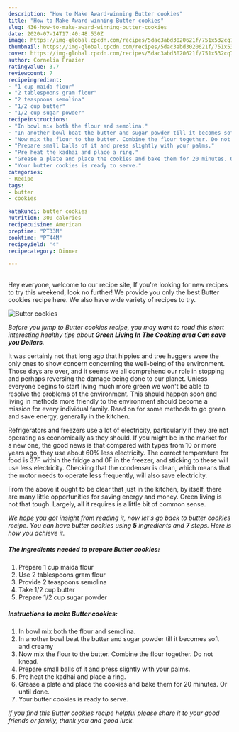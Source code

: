 ```yaml
---
description: "How to Make Award-winning Butter cookies"
title: "How to Make Award-winning Butter cookies"
slug: 436-how-to-make-award-winning-butter-cookies
date: 2020-07-14T17:40:48.530Z
image: https://img-global.cpcdn.com/recipes/5dac3abd3020621f/751x532cq70/butter-cookies-recipe-main-photo.jpg
thumbnail: https://img-global.cpcdn.com/recipes/5dac3abd3020621f/751x532cq70/butter-cookies-recipe-main-photo.jpg
cover: https://img-global.cpcdn.com/recipes/5dac3abd3020621f/751x532cq70/butter-cookies-recipe-main-photo.jpg
author: Cornelia Frazier
ratingvalue: 3.7
reviewcount: 7
recipeingredient:
- "1 cup maida flour"
- "2 tablespoons gram flour"
- "2 teaspoons semolina"
- "1/2 cup butter"
- "1/2 cup sugar powder"
recipeinstructions:
- "In bowl mix both the flour and semolina."
- "In another bowl beat the butter and sugar powder till it becomes soft and creamy"
- "Now mix the flour to the butter. Combine the flour together. Do not knead."
- "Prepare small balls of it and press slightly with your palms."
- "Pre heat the kadhai and place a ring."
- "Grease a plate and place the cookies and bake them for 20 minutes. Or until done."
- "Your butter cookies is ready to serve."
categories:
- Recipe
tags:
- butter
- cookies

katakunci: butter cookies 
nutrition: 300 calories
recipecuisine: American
preptime: "PT33M"
cooktime: "PT44M"
recipeyield: "4"
recipecategory: Dinner

---
```

<br>
Hey everyone, welcome to our recipe site, If you're looking for new recipes to try this weekend, look no further! We provide you only the best Butter cookies recipe here. We also have wide variety of recipes to try.
<br>


![Butter cookies](https://img-global.cpcdn.com/recipes/5dac3abd3020621f/751x532cq70/butter-cookies-recipe-main-photo.jpg)

<i>Before you jump to Butter cookies recipe, you may want to read this short interesting healthy tips about 
<strong>Green Living In The Cooking area Can save you Dollars</strong>.</i>
</br>

It was certainly not that long ago that hippies and tree huggers were the only ones to show concern concerning the well-being of the environment. Those days are over, and it seems we all comprehend our role in stopping and perhaps reversing the damage being done to our planet. Unless everyone begins to start living much more green we won't be able to resolve the problems of the environment. This should happen soon and living in methods more friendly to the environment should become a mission for every individual family. Read on for some methods to go green and save energy, generally in the kitchen.

Refrigerators and freezers use a lot of electricity, particularly if they are not operating as economically as they should. If you might be in the market for a new one, the good news is that compared with types from 10 or more years ago, they use about 60% less electricity. The correct temperature for food is 37F within the fridge and 0F in the freezer, and sticking to these will use less electricity. Checking that the condenser is clean, which means that the motor needs to operate less frequently, will also save electricity.

From the above it ought to be clear that just in the kitchen, by itself, there are many little opportunities for saving energy and money. Green living is not that tough. Largely, all it requires is a little bit of common sense.


<i>We hope you got insight from reading it, now let's go back to butter cookies recipe. You can have butter cookies using <strong>5</strong> ingredients and <strong>7</strong> steps. Here is how you achieve it.
</i>

##### The ingredients needed to prepare Butter cookies:

1. Prepare 1 cup maida flour
1. Use 2 tablespoons gram flour
1. Provide 2 teaspoons semolina
1. Take 1/2 cup butter
1. Prepare 1/2 cup sugar powder


##### Instructions to make Butter cookies:

1. In bowl mix both the flour and semolina.
1. In another bowl beat the butter and sugar powder till it becomes soft and creamy
1. Now mix the flour to the butter. Combine the flour together. Do not knead.
1. Prepare small balls of it and press slightly with your palms.
1. Pre heat the kadhai and place a ring.
1. Grease a plate and place the cookies and bake them for 20 minutes. Or until done.
1. Your butter cookies is ready to serve.


<i>If you find this Butter cookies recipe helpful please share it to your good friends or family, thank you and good luck.</i>
